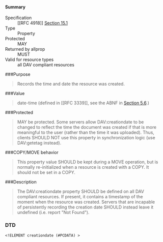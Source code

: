 <!-- --- title: DAV::creationdate -->

<div id="summary-box" markdown="1">
<h4>Summary</h4>

<dl>
<dt>Specification</dt>
<dd markdown="1">[[RFC 4918]]
<a href="http://tools.ietf.org/html/rfc4918#section-15.1">Section 15.1</a>
</dd>
<dt>Type</dt>
<dd markdown="1">Property
</dd>
<dt>Protected</dt>
<dd markdown="1">MAY
</dd>
<dt>Returned by allprop</dt>
<dd markdown="1">MUST
</dd>
<dt>Valid for resource types</dt>
<dd markdown="1">all DAV compliant resources
</dd>
</dl>

</div>

<!-- below is a list of common sections for property definitions. Adjust the list as needed. Don't forget to block-quote any text that's copied from the RFC -->

###Purpose
> Records the time and date the resource was created.

###Value
> date-time (defined in [[RFC 3339]], see the ABNF in [Section 5.6](http://tools.ietf.org/html/rfc3339#section-5.6).)

###Protected
> MAY be protected.  Some servers allow DAV:creationdate to be changed to reflect the time the document was created if that is more meaningful to the user (rather than the time it was uploaded). Thus, clients SHOULD NOT use this property in synchronization logic (use DAV:getetag instead).

###COPY/MOVE behavior
> This property value SHOULD be kept during a MOVE operation, but is normally re-initialized when a resource is created with a COPY. It should not be set in a COPY.

###Description
> The DAV:creationdate property SHOULD be defined on all DAV compliant resources.  If present, it contains a timestamp of the moment when the resource was created. Servers that are incapable of persistently recording the creation date SHOULD instead leave it undefined (i.e. report "Not Found").

### DTD
> 
```
<!ELEMENT creationdate (#PCDATA) >
```
